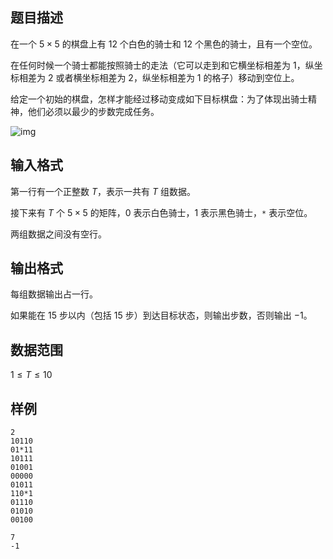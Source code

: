 ## 题目描述

在一个 $5 \times 5$ 的棋盘上有 $12$ 个白色的骑士和 $12$ 个黑色的骑士，且有一个空位。

在任何时候一个骑士都能按照骑士的走法（它可以走到和它横坐标相差为 $1$，纵坐标相差为 $2$ 或者横坐标相差为 $2$，纵坐标相差为 $1$ 的格子）移动到空位上。

给定一个初始的棋盘，怎样才能经过移动变成如下目标棋盘：为了体现出骑士精神，他们必须以最少的步数完成任务。

![img](file://1.gif)

## 输入格式

第一行有一个正整数 $T$，表示一共有 $T$ 组数据。

接下来有 $T$ 个 $5 \times 5$ 的矩阵，$0$ 表示白色骑士，$1$ 表示黑色骑士，`*` 表示空位。

两组数据之间没有空行。

## 输出格式

每组数据输出占一行。

如果能在 $15$ 步以内（包括 $15$ 步）到达目标状态，则输出步数，否则输出 $−1$。

## 数据范围

$1 \leq T \leq 10$

## 样例

```input1
2
10110
01*11
10111
01001
00000
01011
110*1
01110
01010
00100
```

```output1
7
-1
```

